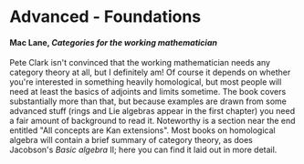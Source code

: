 # Advanced - Foundations

#### Mac Lane, *Categories for the working mathematician*

Pete Clark isn't convinced that the working mathematician needs any category theory at all, but
I definitely am!  Of course it depends on whether you're interested in something heavily
homological, but most people will need at least the basics of adjoints and limits sometime.
The book covers substantially more than that, but because examples are drawn from some advanced
stuff (rings and Lie algebras appear in the first chapter) you need a fair amount of background
to read it.  Noteworthy is a section near the end entitled "All concepts are Kan extensions".
Most books on homological algebra will contain a brief summary of category theory, as does
Jacobson's *Basic algebra* II; here you can find it laid out in more detail.
